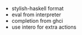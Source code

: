 - stylish-haskell format
- eval from interpreter
- completion from ghci
- use intero for extra actions